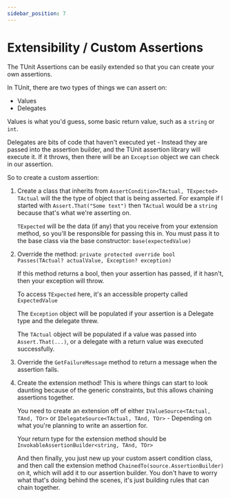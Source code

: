 ```yaml
---
sidebar_position: 7
---
```


# Extensibility / Custom Assertions

The TUnit Assertions can be easily extended so that you can create your own assertions.

In TUnit, there are two types of things we can assert on:
- Values
- Delegates

Values is what you'd guess, some basic return value, such as a `string` or `int`.

Delegates are bits of code that haven't executed yet - Instead they are passed into the assertion builder, and the TUnit assertion library will execute it. If it throws, then there will be an `Exception` object we can check in our assertion.

So to create a custom assertion:

1. Create a class that inherits from `AssertCondition<TActual, TExpected>`
   `TActual` will the the type of object that is being asserted. For example if I started with `Assert.That("Some text")` then `TActual` would be a `string` because that's what we're asserting on.

   `TExpected` will be the data (if any) that you receive from your extension method, so you'll be responsible for passing this in. You must pass it to the base class via the base constructor: `base(expectedValue)`

2. Override the method: 
   `private protected override bool Passes(TActual? actualValue, Exception? exception)`

   If this method returns a bool, then your assertion has passed, if it hasn't, then your exception will throw.

   To access `TExpected` here, it's an accessible property called `ExpectedValue`

   The `Exception` object will be populated if your assertion is a Delegate type and the delegate threw.

   The `TActual` object will be populated if a value was passed into `Assert.That(...)`, or a delegate with a return value was executed successfully.

3. Override the `GetFailureMessage` method to return a message when the assertion fails.

4. Create the extension method!
   This is where things can start to look daunting because of the generic constraints, but this allows chaining assertions together.

   You need to create an extension off of either `IValueSource<TActual, TAnd, TOr>` or `IDelegateSource<TActual, TAnd, TOr>` - Depending on what you're planning to write an assertion for.

   Your return type for the extension method should be `InvokableAssertionBuilder<string, TAnd, TOr>`

   And then finally, you just new up your custom assert condition class, and then call the extension method `ChainedTo(source.AssertionBuilder)` on it, which will add it to our assertion builder. You don't have to worry what that's doing behind the scenes, it's just building rules that can chain together. 